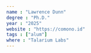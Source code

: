 ```yaml
---
name : "Lawrence Dunn"
degree : "Ph.D."
year : "2025"
website : "https://comono.id"
tags : ["alum"]
where : "Talarium Labs"
---
```

